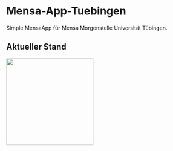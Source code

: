 # Mensa-App-Tuebingen
Simple MensaApp für Mensa Morgenstelle Universität Tübingen.

## Aktueller Stand

<img src="http://i.epvpimg.com/8bRoe.jpg" width="230" />
